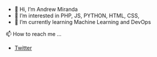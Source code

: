- 👋 Hi, I’m Andrew Miranda
- 👀 I’m interested in PHP, JS, PYTHON, HTML, CSS, 
- 🌱 I’m currently learning Machine Learning and DevOps

📫 How to reach me ...
 - [Twitter](https://twitter.com/andrewmirandaal)
 
